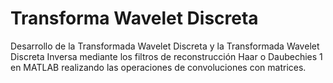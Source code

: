 # Transforma Wavelet Discreta
Desarrollo de la Transformada Wavelet Discreta y la 
Transformada Wavelet Discreta Inversa mediante 
los filtros de reconstrucción Haar o Daubechies 1
en MATLAB realizando las operaciones de convoluciones
con matrices.
